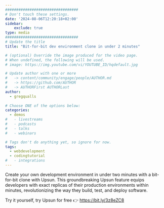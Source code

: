 ```yaml
---
#################################
# Don't touch these settings.
date: '2024-08-06T12:20:18+02:00'
sidebar:
    exclude: true
type: media
#################################
# Update the title
title: "Bit-for-bit dev environment clone in under 2 minutes"

# (optional) Override the image produced for the video page.
# When undefined, the following will be used.
# image: https://img.youtube.com/vi/YOUTUBE_ID/hqdefault.jpg

# Update author with one or more
#   -> content/community/engage/people/AUTHOR.md
#   -> https://github.com/AUTHOR
#   -> AUTHORFirst AUTHORLast
author:
  - gregqualls
  
# Choose ONE of the options below:
categories:
  - demos
#   - livestreams
#   - podcasts
#   - talks
#   - webinars

# Tags don't do anything yet, so ignore for now.
tags:
  - webdevelopment 
  - codingtutorial
#   - integrations
---
```

Create your own development environment in under two minutes with a bit-for-bit clone with Upsun. This groundbreaking Upsun feature equips developers with exact replicas of their production environments within minutes, revolutionizing the way they build, test, and deploy software.

Try it yourself, try Upsun for free 👉 https://bit.ly/3z8eZC8
